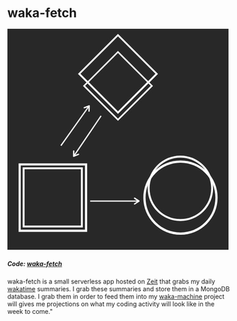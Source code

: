# waka-fetch

![waka-fetch logo](/media/waka-fetch.jpg)

##### Code: [waka-fetch](https://github.com/ckipp01/waka-fetch)

waka-fetch is a small serverless app hosted on [Zeit](https://zeit.co) that
grabs my daily [wakatime](https://wakatime.com) summaries. I grab these
summaries and store them in a MongoDB database. I grab them in order to feed
them into my [waka-machine](/waka-machine) project will gives me projections on
what my coding activity will look like in the week to come."
